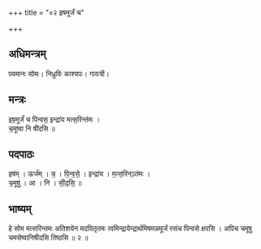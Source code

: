 +++
title = "०२ इषमूर्जं च"

+++
## अधिमन्त्रम्
पवमानः सोमः। निध्रुविः काश्यपः। गायत्री।

## मन्त्रः
इष॒मूर्जं॑ च पिन्वस॒ इन्द्रा॑य मत्स॒रिन्त॑मः ।  
च॒मूष्वा नि षी॑दसि ॥

## पदपाठः
इष॑म् । ऊर्ज॑म् । च॒ । पि॒न्व॒से॒ । इन्द्रा॑य । म॒त्स॒रिन्ऽत॑मः ।  
च॒मूषु॑ । आ । नि । सी॒द॒सि॒ ॥

## भाष्यम्
हे सोम मत्सरिन्तमः अतिशयेन मदयितृतमः त्वमिन्द्रायेन्द्रार्थमिषमन्नमूर्जं रसंच पिन्वसे क्षरसि । अपिच चमूषु चमसेष्वानिषीदसि तिष्ठसि ॥ २ ॥